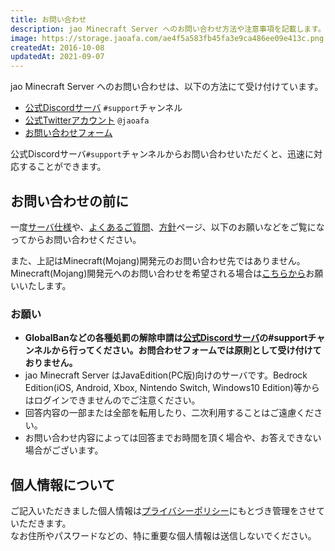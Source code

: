 ```yaml
---
title: お問い合わせ
description: jao Minecraft Server へのお問い合わせ方法や注意事項を記載します。
image: https://storage.jaoafa.com/ae4f5a583fb45fa3e9ca486ee09e413c.png
createdAt: 2016-10-08
updatedAt: 2021-09-07
---
```


jao Minecraft Server へのお問い合わせは、以下の方法にて受け付けています。

- [公式Discordサーバ](/blog/join-discord) `#support`チャンネル
- [公式Twitterアカウント](https://twitter.com/jaoafa) `@jaoafa`
- [お問い合わせフォーム](https://forms.gle/Rpj1ZV76p2NsdWMK6)

公式Discordサーバ`#support`チャンネルからお問い合わせいただくと、迅速に対応することができます。

## お問い合わせの前に

一度[サーバ仕様](/server/specifications)や、[よくあるご質問](/support/faq)、[方針](/server/policies)ページ、以下のお願いなどをご覧になってからお問い合わせください。

また、上記はMinecraft(Mojang)開発元のお問い合わせ先ではありません。  Minecraft(Mojang)開発元へのお問い合わせを希望される場合は[こちらから](https://help.minecraft.net/hc/ja/requests/new)お願いいたします。

### お願い

- **GlobalBanなどの各種処罰の解除申請は[公式Discordサーバ](/blog/join-discord)の#supportチャンネルから行ってください。お問合わせフォームでは原則として受け付けておりません。**
- jao Minecraft Server はJavaEdition(PC版)向けのサーバです。Bedrock Edition(iOS, Android, Xbox, Nintendo Switch, Windows10 Edition)等からはログインできませんのでご注意ください。
- 回答内容の一部または全部を転用したり、二次利用することはご遠慮ください。
- お問い合わせ内容によっては回答までお時間を頂く場合や、お答えできない場合がございます。

## 個人情報について

ご記入いただきました個人情報は[プライバシーポリシー](/server/policies/privacy)にもとづき管理をさせていただきます。  
なお住所やパスワードなどの、特に重要な個人情報は送信しないでください。
